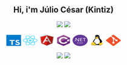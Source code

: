 <div align="center">
  <h2>Hi, i'm Júlio César (Kintiz)</h2>
</div>

<div align="center">
  <a href="https://github.com/Kintiz"></a>
  <img height="170em" src="https://github-readme-stats-sigma-five.vercel.app/api?username=Kintiz&show_icons=true&theme=dark&include_all_commits=true&count_private=true"/>
  <img height="170em" src="https://github-readme-stats.vercel.app/api/top-langs/?username=Kintiz&layout=compact&langs_count=7&theme=dark"/>
</div>

<div style="display: inline_block" align="center"><br>
  <img align="center" height="30" width="40" src="https://raw.githubusercontent.com/devicons/devicon/master/icons/typescript/typescript-plain.svg">
  <!--<img align="center" height="30" width="40" src="https://raw.githubusercontent.com/devicons/devicon/master/icons/sass/sass-original.svg">-->
  <img align="center" height="30" width="40" src="https://raw.githubusercontent.com/devicons/devicon/master/icons/react/react-original.svg">
   <!--<img align="center" height="30" width="40" src="https://raw.githubusercontent.com/devicons/devicon/master/icons/nextjs/nextjs-original.svg">-->
  <img align="center" height="30" width="40" src="https://raw.githubusercontent.com/devicons/devicon/master/icons/angularjs/angularjs-original.svg">
  <img align="center" height="30" width="40" src="https://raw.githubusercontent.com/devicons/devicon/master/icons/csharp/csharp-original.svg">
  <img align="center" height="30" width="40" src="https://raw.githubusercontent.com/devicons/devicon/master/icons/dotnetcore/dotnetcore-original.svg">
  <img align="center" height="30" width="40" src="https://raw.githubusercontent.com/devicons/devicon/master/icons/linux/linux-original.svg">
  <img align="center" height="30" width="40" src="https://raw.githubusercontent.com/devicons/devicon/master/icons/git/git-original.svg">
</div><br>

  <div align="center">
  <a href = "mailto:juliocesar70777077@gmail.com"><img src="https://img.shields.io/badge/-Gmail-%23333?style=for-the-badge&logo=gmail&logoColor=white" target="_blank"></a>
  <a href="https://www.linkedin.com/in/júlio-rios-816a17226/" target="_blank"><img src="https://img.shields.io/badge/-LinkedIn-%230077B5?style=for-the-badge&logo=linkedin&logoColor=white" target="_blank"></a>
</div>
